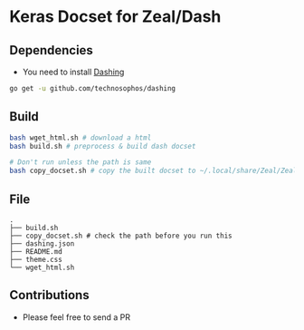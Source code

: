 # Keras Docset for Zeal/Dash

## Dependencies
* You need to install [Dashing](https://github.com/technosophos/dashing)

```bash
go get -u github.com/technosophos/dashing
```


## Build
```bash
bash wget_html.sh # download a html
bash build.sh # preprocess & build dash docset

# Don't run unless the path is same
bash copy_docset.sh # copy the built docset to ~/.local/share/Zeal/Zeal/docsets/
```

## File
```text
.
├── build.sh
├── copy_docset.sh # check the path before you run this
├── dashing.json
├── README.md
├── theme.css
└── wget_html.sh
```

## Contributions
* Please feel free to send a PR